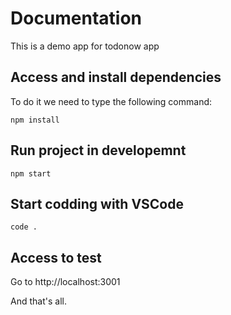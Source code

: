 # Documentation
This is a demo app for todonow app

## Access and install dependencies
To do it we need to type the following command:
```
npm install
```

## Run project in developemnt
`npm start`

## Start codding with VSCode
`code .`

## Access to test
Go to http://localhost:3001

And that's all.